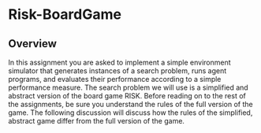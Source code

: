 # Risk-BoardGame

## Overview
In this assignment you are asked to implement a simple environment simulator that generates
instances of a search problem, runs agent programs, and evaluates their performance according
to a simple performance measure. The search problem we will use is a simplified and abstract
version of the board game RISK. Before reading on to the rest of the assignments, be sure you
understand the rules of the full version of the game. The following discussion will discuss how
the rules of the simplified, abstract game differ from the full version of the game.

